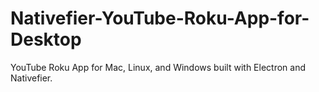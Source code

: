# Nativefier-YouTube-Roku-App-for-Desktop
YouTube Roku App for Mac, Linux, and Windows built with Electron and Nativefier. 
